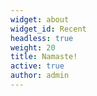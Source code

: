 ```yaml
---
widget: about
widget_id: Recent
headless: true
weight: 20
title: Namaste!
active: true
author: admin
---
```

